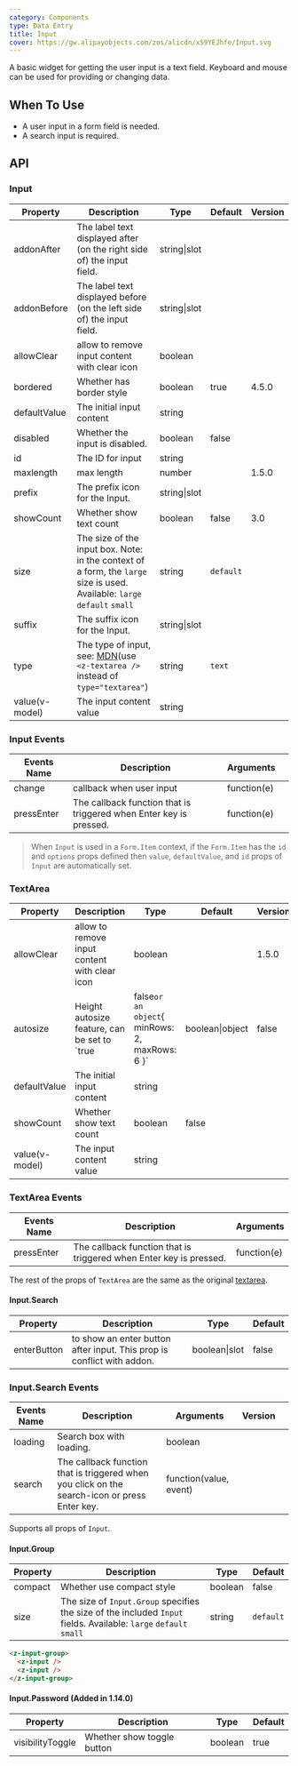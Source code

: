 ```yaml
---
category: Components
type: Data Entry
title: Input
cover: https://gw.alipayobjects.com/zos/alicdn/xS9YEJhfe/Input.svg
---
```


A basic widget for getting the user input is a text field. Keyboard and mouse can be used for providing or changing data.

## When To Use

- A user input in a form field is needed.
- A search input is required.

## API

### Input

| Property | Description | Type | Default | Version |
| --- | --- | --- | --- | --- |
| addonAfter | The label text displayed after (on the right side of) the input field. | string\|slot |  |  |
| addonBefore | The label text displayed before (on the left side of) the input field. | string\|slot |  |  |
| allowClear | allow to remove input content with clear icon | boolean |  |  |
| bordered | Whether has border style | boolean | true | 4.5.0 |
| defaultValue | The initial input content | string |  |  |
| disabled | Whether the input is disabled. | boolean | false |  |
| id | The ID for input | string |  |  |
| maxlength | max length | number |  | 1.5.0 |
| prefix | The prefix icon for the Input. | string\|slot |  |  |
| showCount | Whether show text count | boolean | false | 3.0 |
| size | The size of the input box. Note: in the context of a form, the `large` size is used. Available: `large` `default` `small` | string | `default` |  |
| suffix | The suffix icon for the Input. | string\|slot |  |  |
| type | The type of input, see: [MDN](https://developer.mozilla.org/docs/Web/HTML/Element/input#Form_%3Cinput%3E_types)(use `<z-textarea />` instead of `type="textarea"`) | string | `text` |  |
| value(v-model) | The input content value | string |  |  |

### Input Events

| Events Name | Description | Arguments |  |
| --- | --- | --- | --- |
| change | callback when user input | function(e) |  |
| pressEnter | The callback function that is triggered when Enter key is pressed. | function(e) |  |

> When `Input` is used in a `Form.Item` context, if the `Form.Item` has the `id` and `options` props defined then `value`, `defaultValue`, and `id` props of `Input` are automatically set.

### TextArea

| Property | Description | Type | Default | Version |  |
| --- | --- | --- | --- | --- | --- |
| allowClear | allow to remove input content with clear icon | boolean |  | 1.5.0 |  |
| autosize | Height autosize feature, can be set to \`true | false`or an object`{ minRows: 2, maxRows: 6 }\` | boolean\|object | false |  |
| defaultValue | The initial input content | string |  |  |  |
| showCount | Whether show text count | boolean | false |  |  |
| value(v-model) | The input content value | string |  |  |  |

### TextArea Events

| Events Name | Description                                                        | Arguments   |
| ----------- | ------------------------------------------------------------------ | ----------- |
| pressEnter  | The callback function that is triggered when Enter key is pressed. | function(e) |

The rest of the props of `TextArea` are the same as the original [textarea](https://developer.mozilla.org/en-US/docs/Web/HTML/Element/textarea).

#### Input.Search

| Property | Description | Type | Default |
| --- | --- | --- | --- |
| enterButton | to show an enter button after input. This prop is conflict with addon. | boolean\|slot | false |

### Input.Search Events

| Events Name | Description | Arguments | Version |  |
| --- | --- | --- | --- | --- |
| loading | Search box with loading. | boolean |  |  |
| search | The callback function that is triggered when you click on the search-icon or press Enter key. | function(value, event) |  |  |

Supports all props of `Input`.

#### Input.Group

| Property | Description | Type | Default |
| --- | --- | --- | --- |
| compact | Whether use compact style | boolean | false |
| size | The size of `Input.Group` specifies the size of the included `Input` fields. Available: `large` `default` `small` | string | `default` |

```html
<z-input-group>
  <z-input />
  <z-input />
</z-input-group>
```

#### Input.Password (Added in 1.14.0)

| Property         | Description                | Type    | Default |
| ---------------- | -------------------------- | ------- | ------- |
| visibilityToggle | Whether show toggle button | boolean | true    |
